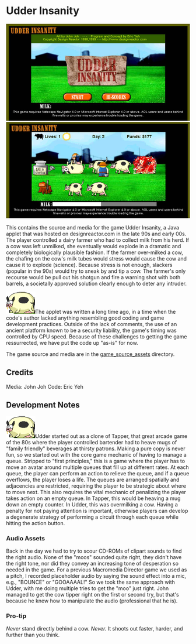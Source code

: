 # Udder Insanity

<img style="float: center;" src="screenshots/title_screen.jpg" alt="Udder Insanity Title Screen"/>
<img style="float: center;" src="screenshots/gamescreen4.jpg" alt="Udder Insanity Gameplay"/>

This contains the source and media for the game Udder Insanity, a Java applet that was hosted on designreactor.com in the late 90s and early 00s.  The player controlled a dairy farmer who had to collect milk from his herd.  If a cow was left unmilked, she eventually would explode in a dramatic and completely biologically plausible fashion.  If the farmer over-milked a cow, the chafing on the cow's milk tubes would stress would cause the cow and cause it to explode (science).  Because stress is not enough, slackers (popular in the 90s) would try to sneak by and tip a cow.  The farmer's only recourse would be pull out his shotgun and fire a warning shot with both barrels, a societally approved solution clearly enough to deter any intruder.


![Warning](game_source_assets/COW52.GIF)The applet was written a long time ago, in a time when the code's author lacked anything resembling good coding and game development practices.  Outside of the lack of comments, the use of an ancient platform known to be a security liability, the game's timing was controlled by CPU speed.  Because of these challenges to getting the game ressurrected, we have put the code up "as-is" for now.

The game source and media are in the [game_source_assets](game_source_assets) directory.

## Credits
Media: John Joh
Code: Eric Yeh

## Development Notes

![Warning](game_source_assets/COW52.GIF)Udder started out as a clone of Tapper, that great arcade game of the 80s where the player controlled bartender had to heave mugs of "family friendly" beverages at thirsty patrons.  Making a pure copy is never fun, so we started out with the core game mechanic of having to manage a queue.  Stripped to "first principles," this is a game where the player has to move an avatar around multiple queues that fill up at different rates.  At each queue, the player can perform an action to relieve the queue, and if a queue overflows, the player loses a life.  The queues are arranged spatially and adjacencies are restricted, requiring the player to be strategic about where to move next.  This also requires the vital mechanic of penalizing the player takes action on an empty queue.  In Tapper, this would be heaving a mug down an empty counter.  In Udder, this was overmilking a cow.  Having a penalty for not paying attention is important, otherwise players can develop a degenerate strategy of performing a circuit through each queue while hitting the action button.

### Audio Assets
Back in the day we had to try to scour CD-ROMs of clipart sounds to find the right audio.  None of the "moos" sounded quite right, they didn't have the right tone, nor did they convey an increasing tone of desperation so needed in the game.  For a previous Macromedia Director game we used as a pitch, I recorded placeholder audio by saying the sound effect into a mic, e.g., "BOUNCE" or "GOOAAAAL!"  So we took the same approach with Udder, with me doing multiple tries to get the "moo" just right.  John managed to get the cow tipper right on the first or second try, but that's because he knew how to manipulate the audio (professional that he is).

### Pro-tip

*Never* stand directly behind a cow.  *Never.*  It shoots out faster, harder, and further than you think.
